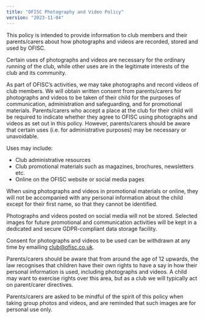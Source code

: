 ```yaml
---
title: "OFISC Photography and Video Policy"
version: "2023-11-04"
---
```

 
This policy is intended to provide information to club members and their parents/carers about how photographs and videos are recorded, stored and used by OFISC.
 
Certain uses of photographs and videos are necessary for the ordinary running of the club, while other uses are in the legitimate interests of the club and its community.
 
As part of OFISC’s activities, we may take photographs and record videos of club members. We will obtain written consent from parents/carers for photographs and videos to be taken of their child for the purposes of communication, administration and safeguarding, and for promotional materials. Parents/carers who accept a place at the club for their child will be required to indicate whether they agree to OFISC using photographs and videos as set out in this policy. However, parents/carers should be aware that certain uses (i.e. for administrative purposes) may be necessary or unavoidable.
 
Uses may include:

* Club administrative resources
* Club promotional materials such as magazines, brochures, newsletters etc.
* Online on the OFISC website or social media pages
 
When using photographs and videos in promotional materials or online, they will not be accompanied with any personal information about the child except for their first name, so that they cannot be identified. 
 
Photographs and videos posted on social media will not be stored. Selected images for future promotional and communication activities will be kept in a dedicated and secure GDPR-compliant data storage facility.
 
Consent for photographs and videos to be used can be withdrawn at any time by emailing club@ofisc.co.uk.
 
Parents/carers should be aware that from around the age of 12 upwards, the law recognises that children have their own rights to have a say in how their personal information is used, including photographs and videos. A child may want to exercise rights over this area, but as a club we will typically act on parent/carer directives.
 
Parents/carers are asked to be mindful of the spirit of this policy when taking group photos and videos, and are reminded that such images are for personal use only.